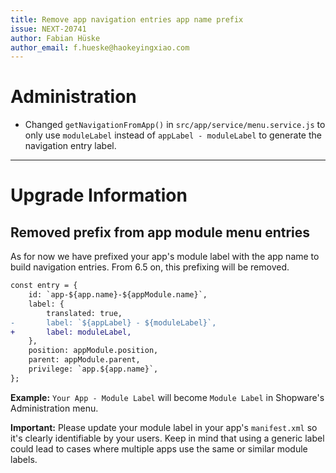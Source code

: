 ```yaml
---
title: Remove app navigation entries app name prefix
issue: NEXT-20741
author: Fabian Hüske
author_email: f.hueske@haokeyingxiao.com
---
```

# Administration
* Changed `getNavigationFromApp()` in `src/app/service/menu.service.js` to only use `moduleLabel` instead of `appLabel - moduleLabel` to generate the navigation entry label.
___
# Upgrade Information
## Removed prefix from app module menu entries
As for now we have prefixed your app's module label with the app name to build navigation entries.
From 6.5 on, this prefixing will be removed.

```diff
const entry = {
    id: `app-${app.name}-${appModule.name}`,
    label: {
        translated: true,
-       label: `${appLabel} - ${moduleLabel}`,
+       label: moduleLabel,
    },
    position: appModule.position,
    parent: appModule.parent,
    privilege: `app.${app.name}`,
};
```
**Example:** `Your App - Module Label` will become `Module Label` in Shopware's Administration menu.

**Important:** Please update your module label in your app's `manifest.xml` so it's clearly identifiable by your users.
Keep in mind that using a generic label could lead to cases where multiple apps use the same or similar module labels.
